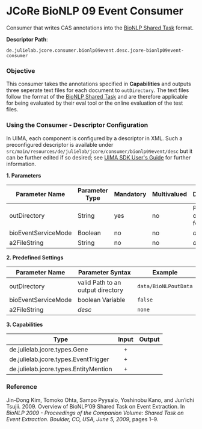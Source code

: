 # JCoRe BioNLP 09 Event Consumer
Consumer that writes CAS annotations into the [BioNLP Shared Task](http://www.nactem.ac.uk/tsujii/GENIA/SharedTask/index.shtml#data) format.  

**Descriptor Path**:
```
de.julielab.jcore.consumer.bionlp09event.desc.jcore-bionlp09event-consumer
```
 
### Objective
This consumer takes the annotations specified in **Capabilities** and outputs three seperate text files for each document to `outDirectory`. The text files follow the format of the [BioNLP Shared Task](http://www.nactem.ac.uk/tsujii/GENIA/SharedTask/index.shtml#data) and are therefore applicable for being evaluated by their eval tool or the online evaluation of the test files.

### Using the Consumer - Descriptor Configuration
 In UIMA, each component is configured by a descriptor in XML. Such a preconfigured descriptor is available under `src/main/resources/de/julielab/jcore/consumer/bionlp09event/desc` but it can be further edited if so desired; see [UIMA SDK User's Guide](https://uima.apache.org/downloads/releaseDocs/2.1.0-incubating/docs/html/tools/tools.html#ugr.tools.cde) for further information.
 
 **1. Parameters**

| Parameter Name | Parameter Type | Mandatory | Multivalued | Description |
|----------------|----------------|-----------|-------------|-------------|
| outDirectory | String | yes | no | Path to an output folder |
| bioEventServiceMode | Boolean | no | no | *desc here* |
| a2FileString | String | no | no | *desc here* | 

**2. Predefined Settings**

| Parameter Name | Parameter Syntax | Example |
|----------------|------------------|---------|
| outDirectory | valid Path to an output directory | `data/BioNLPoutData` |
| bioEventServiceMode | boolean Variable | `false` |
| a2FileString | *desc* | `none` |

**3. Capabilities**

| Type | Input | Output |
|------|:-----:|:------:|
| de.julielab.jcore.types.Gene | `+` |  |
| de.julielab.jcore.types.EventTrigger | `+` |  |
| de.julielab.jcore.types.EntityMention | `+` |  |
 
### Reference
Jin-Dong Kim, Tomoko Ohta, Sampo Pyysalo, Yoshinobu Kano, and Jun’ichi Tsujii. 2009. Overview of BioNLP’09 Shared Task on Event Extraction. In *BioNLP 2009 - Proceedings of the Companion Volume: Shared Task on Event Extraction. Boulder, CO, USA, June 5, 2009*, pages 1–9.
